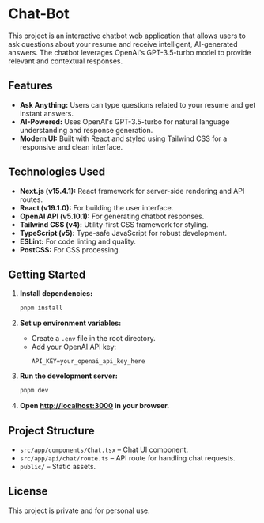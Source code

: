 # Chat-Bot

This project is an interactive chatbot web application that allows users to ask questions about your resume and receive intelligent, AI-generated answers. The chatbot leverages OpenAI's GPT-3.5-turbo model to provide relevant and contextual responses.

## Features

- **Ask Anything:** Users can type questions related to your resume and get instant answers.
- **AI-Powered:** Uses OpenAI's GPT-3.5-turbo for natural language understanding and response generation.
- **Modern UI:** Built with React and styled using Tailwind CSS for a responsive and clean interface.

## Technologies Used

- **Next.js (v15.4.1):** React framework for server-side rendering and API routes.
- **React (v19.1.0):** For building the user interface.
- **OpenAI API (v5.10.1):** For generating chatbot responses.
- **Tailwind CSS (v4):** Utility-first CSS framework for styling.
- **TypeScript (v5):** Type-safe JavaScript for robust development.
- **ESLint:** For code linting and quality.
- **PostCSS:** For CSS processing.

## Getting Started

1. **Install dependencies:**
   ```sh
   pnpm install
   ```

2. **Set up environment variables:**
   - Create a `.env` file in the root directory.
   - Add your OpenAI API key:
     ```
     API_KEY=your_openai_api_key_here
     ```

3. **Run the development server:**
   ```sh
   pnpm dev
   ```

4. **Open [http://localhost:3000](http://localhost:3000) in your browser.**

## Project Structure

- `src/app/components/Chat.tsx` – Chat UI component.
- `src/app/api/chat/route.ts` – API route for handling chat requests.
- `public/` – Static assets.

## License

This project is private and for personal use.
